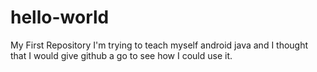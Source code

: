 # hello-world
My First Repository
I'm trying to teach myself android java and I thought that I would give github a go to see how I could use it.
